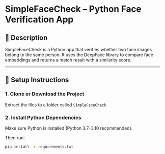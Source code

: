 # SimpleFaceCheck – Python Face Verification App

## 📌 Description

SimpleFaceCheck is a Python app that verifies whether two face images belong to the same person. It uses the DeepFace library to compare face embeddings and returns a match result with a similarity score.

---

## 🚀 Setup Instructions

### 1. Clone or Download the Project

Extract the files to a folder called `SimpleFaceCheck`.

### 2. Install Python Dependencies

Make sure Python is installed (Python 3.7–3.10 recommended).

Then run:

```bash
pip install -r requirements.txt
```
